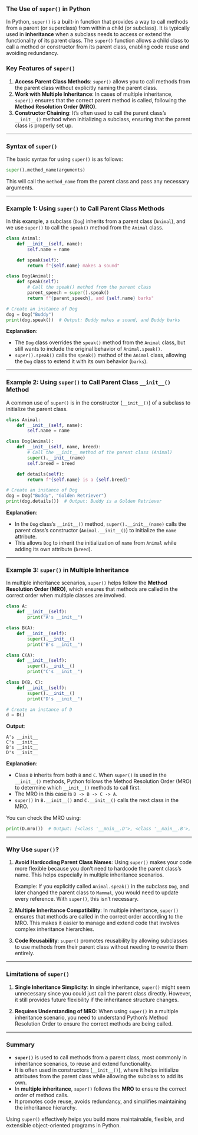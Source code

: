 ### The Use of `super()` in Python

In Python, `super()` is a built-in function that provides a way to call methods from a parent (or superclass) from within a child (or subclass). It is typically used in **inheritance** when a subclass needs to access or extend the functionality of its parent class. The `super()` function allows a child class to call a method or constructor from its parent class, enabling code reuse and avoiding redundancy.

### Key Features of `super()`

1. **Access Parent Class Methods**: `super()` allows you to call methods from the parent class without explicitly naming the parent class.
2. **Work with Multiple Inheritance**: In cases of multiple inheritance, `super()` ensures that the correct parent method is called, following the **Method Resolution Order (MRO)**.
3. **Constructor Chaining**: It’s often used to call the parent class’s `__init__()` method when initializing a subclass, ensuring that the parent class is properly set up.

---

### Syntax of `super()`

The basic syntax for using `super()` is as follows:

```python
super().method_name(arguments)
```

This will call the `method_name` from the parent class and pass any necessary arguments.

---

### Example 1: Using `super()` to Call Parent Class Methods

In this example, a subclass (`Dog`) inherits from a parent class (`Animal`), and we use `super()` to call the `speak()` method from the `Animal` class.

```python
class Animal:
    def __init__(self, name):
        self.name = name

    def speak(self):
        return f"{self.name} makes a sound"

class Dog(Animal):
    def speak(self):
        # Call the speak() method from the parent class
        parent_speech = super().speak()
        return f"{parent_speech}, and {self.name} barks"

# Create an instance of Dog
dog = Dog("Buddy")
print(dog.speak())  # Output: Buddy makes a sound, and Buddy barks
```

**Explanation**:
- The `Dog` class overrides the `speak()` method from the `Animal` class, but still wants to include the original behavior of `Animal.speak()`.
- `super().speak()` calls the `speak()` method of the `Animal` class, allowing the `Dog` class to extend it with its own behavior (`barks`).

---

### Example 2: Using `super()` to Call Parent Class `__init__()` Method

A common use of `super()` is in the constructor (`__init__()`) of a subclass to initialize the parent class.

```python
class Animal:
    def __init__(self, name):
        self.name = name

class Dog(Animal):
    def __init__(self, name, breed):
        # Call the __init__ method of the parent class (Animal)
        super().__init__(name)
        self.breed = breed

    def details(self):
        return f"{self.name} is a {self.breed}"

# Create an instance of Dog
dog = Dog("Buddy", "Golden Retriever")
print(dog.details())  # Output: Buddy is a Golden Retriever
```

**Explanation**:
- In the `Dog` class’s `__init__()` method, `super().__init__(name)` calls the parent class’s constructor (`Animal.__init__()`) to initialize the `name` attribute.
- This allows `Dog` to inherit the initialization of `name` from `Animal` while adding its own attribute (`breed`).

---

### Example 3: `super()` in Multiple Inheritance

In multiple inheritance scenarios, `super()` helps follow the **Method Resolution Order (MRO)**, which ensures that methods are called in the correct order when multiple classes are involved.

```python
class A:
    def __init__(self):
        print("A's __init__")

class B(A):
    def __init__(self):
        super().__init__()
        print("B's __init__")

class C(A):
    def __init__(self):
        super().__init__()
        print("C's __init__")

class D(B, C):
    def __init__(self):
        super().__init__()
        print("D's __init__")

# Create an instance of D
d = D()
```

**Output**:
```
A's __init__
C's __init__
B's __init__
D's __init__
```

**Explanation**:
- Class `D` inherits from both `B` and `C`. When `super()` is used in the `__init__()` methods, Python follows the Method Resolution Order (MRO) to determine which `__init__()` methods to call first.
- The MRO in this case is `D -> B -> C -> A`.
- `super()` in `B.__init__()` and `C.__init__()` calls the next class in the MRO.

You can check the MRO using:

```python
print(D.mro())  # Output: [<class '__main__.D'>, <class '__main__.B'>, <class '__main__.C'>, <class '__main__.A'>, <class 'object'>]
```

---

### Why Use `super()`?

1. **Avoid Hardcoding Parent Class Names**: Using `super()` makes your code more flexible because you don’t need to hardcode the parent class’s name. This helps especially in multiple inheritance scenarios.
   
   Example: If you explicitly called `Animal.speak()` in the subclass `Dog`, and later changed the parent class to `Mammal`, you would need to update every reference. With `super()`, this isn’t necessary.

2. **Multiple Inheritance Compatibility**: In multiple inheritance, `super()` ensures that methods are called in the correct order according to the MRO. This makes it easier to manage and extend code that involves complex inheritance hierarchies.

3. **Code Reusability**: `super()` promotes reusability by allowing subclasses to use methods from their parent class without needing to rewrite them entirely.

---

### Limitations of `super()`

1. **Single Inheritance Simplicity**: In single inheritance, `super()` might seem unnecessary since you could just call the parent class directly. However, it still provides future flexibility if the inheritance structure changes.
   
2. **Requires Understanding of MRO**: When using `super()` in a multiple inheritance scenario, you need to understand Python’s Method Resolution Order to ensure the correct methods are being called.

---

### Summary

- **`super()`** is used to call methods from a parent class, most commonly in inheritance scenarios, to reuse and extend functionality.
- It is often used in constructors (`__init__()`), where it helps initialize attributes from the parent class while allowing the subclass to add its own.
- In **multiple inheritance**, `super()` follows the **MRO** to ensure the correct order of method calls.
- It promotes code reuse, avoids redundancy, and simplifies maintaining the inheritance hierarchy.

Using `super()` effectively helps you build more maintainable, flexible, and extensible object-oriented programs in Python.